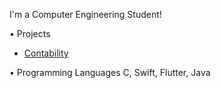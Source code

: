 I'm a Computer Engineering Student!

• Projects
- [Contability](https://apps.apple.com/it/app/contability/id1618934016)

• Programming Languages
C, Swift, Flutter, Java
